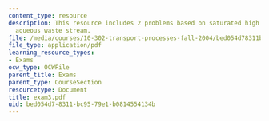 ```yaml
---
content_type: resource
description: This resource includes 2 problems based on saturated high pressure, and
  aqueous waste stream.
file: /media/courses/10-302-transport-processes-fall-2004/bed054d78311bc9579e1b0814554134b_exam3.pdf
file_type: application/pdf
learning_resource_types:
- Exams
ocw_type: OCWFile
parent_title: Exams
parent_type: CourseSection
resourcetype: Document
title: exam3.pdf
uid: bed054d7-8311-bc95-79e1-b0814554134b
---
```

